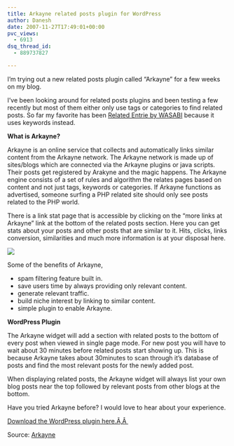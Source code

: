 ```yaml
---
title: Arkayne related posts plugin for WordPress
author: Danesh
date: 2007-11-27T17:49:01+00:00
pvc_views:
  - 6913
dsq_thread_id:
  - 889737827

---
```

I&#8217;m trying out a new related posts plugin called &#8220;Arkayne&#8221; for a few weeks on my blog.

I&#8217;ve been looking around for related posts plugins and been testing a few recently but most of them either only use tags or categories to find related posts. So far my favorite has been [Related Entrie by WASABI][1] because it uses keywords instead.

**What is Arkayne?**

Arkayne is an online service that collects and automatically links similar content from the Arkayne network. The Arkayne network is made up of sites/blogs which are connected via the Arkayne plugins or java scripts. Their posts get registered by Arakyne and the magic happens. The Arkayne engine consists of a set of rules and algorithm the relates pages based on content and not just tags, keywords or categories. If Arkayne functions as advertised, someone surfing a PHP related site should only see posts related to the PHP world.

<!--more--> There is a link stat page that is accessible by clicking on the &#8220;more links at Arkayne&#8221; link at the bottom of the related posts section. Here you can get stats about your posts and other posts that are similar to it. Hits, clicks, links conversion, similarities and much more information is at your disposal here.

[![][2]][3]

Some of the benefits of Arkayne,

  * spam filtering feature built in.
  * save users time by always providing only relevant content.
  * generate relevant traffic.
  * build niche interest by linking to similar content.
  * simple plugin to enable Arkayne.

**WordPress Plugin**

The Arkayne widget will add a section with related posts to the bottom of every post when viewed in single page mode. For new post you will have to wait about 30 minutes before related posts start showing up. This is because Arkayne takes about 30minutes to scan through it&#8217;s database of posts and find the most relevant posts for the newly added post.

When displaying related posts, the Arkayne widget will always list your own blog posts near the top followed by relevant posts from other blogs at the bottom.

Have you tried Arkayne before? I would love to hear about your experience.

[Download the WordPress plugin here.Ã‚Â ][4]

Source: [Arkayne][5]

 [1]: http://wasabi.pbwiki.com/Related+Entries
 [2]: http://img509.imageshack.us/img509/7467/arkaynestatsqe4.th.png
 [3]: http://img509.imageshack.us/img509/7467/arkaynestatsqe4.png
 [4]: http://wordpress.org/extend/plugins/arkayne-site-to-site-related-content/
 [5]: http://www.arkayne.com/